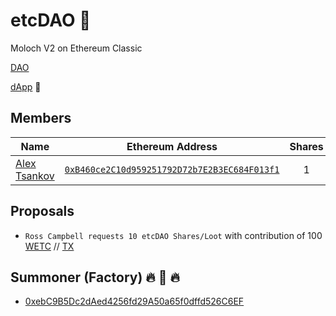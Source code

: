 # etcDAO 🌱
Moloch V2 on Ethereum Classic

[DAO](https://blockscout.com/etc/mainnet/address/0x7998eb3d2236e5e41016ac057943cf01b08fc078/transactions)

[dApp](https://oneclickdapp.com/limbo-elite/) 🔨

## Members
| Name | Ethereum Address | Shares | 
|----------|:-------------:| :-------------:|
| [Alex Tsankov](https://twitter.com/antsankov) | [`0xB460ce2C10d959251792D72b7E2B3EC684F013f1`](https://blockscout.com/etc/mainnet/address/0xB460ce2C10d959251792D72b7E2B3EC684F013f1) | 1 |

## Proposals

- `Ross Campbell requests 10 etcDAO Shares/Loot` with contribution of 100 [WETC](https://blockscout.com/etc/mainnet/address/0x512b7c2ca3dd370d84f7cbc363185fab9e4b7faf/contracts) // [TX](https://blockscout.com/etc/mainnet/address/0x7998eb3d2236e5e41016ac057943cf01b08fc078/tokens/0x512b7c2ca3dd370d84f7cbc363185fab9e4b7faf/token_transfers)

## Summoner (Factory) 🔥 👹 🔥 

- [0xebC9B5Dc2dAed4256fd29A50a65f0dffd526C6EF](https://blockscout.com/etc/mainnet/address/0xebc9b5dc2daed4256fd29a50a65f0dffd526c6ef)
